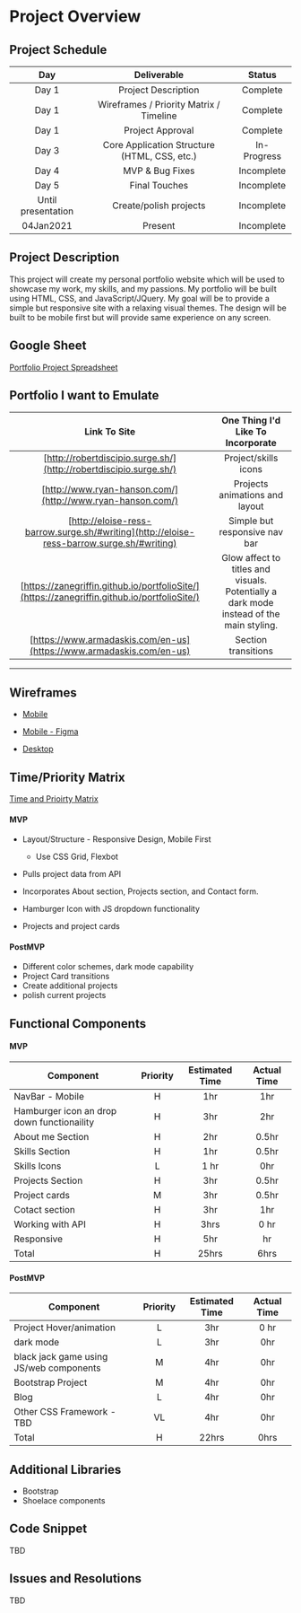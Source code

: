 # Project Overview

## Project Schedule

|  Day | Deliverable | Status
|:----:|:---:|:---:|
|Day 1| Project Description | Complete|
|Day 1| Wireframes / Priority Matrix / Timeline | Complete|
|Day 1| Project Approval| Complete|
|Day 3| Core Application Structure (HTML, CSS, etc.) | In-Progress|
|Day 4| MVP & Bug Fixes | Incomplete|
|Day 5| Final Touches | Incomplete|
|Until presentation| Create/polish projects| Incomplete|
|04Jan2021| Present | Incomplete|

## Project Description

This project will create my personal portfolio website which will be  used to showcase my work, my skills, and my passions. My portfolio will be built using HTML, CSS, and JavaScript/JQuery. My goal will be to provide a simple but responsive site with a relaxing visual themes. The design will be built to be mobile first but will provide same experience on any screen.  

## Google Sheet

[Portfolio Project Spreadsheet](https://docs.google.com/spreadsheets/d/1JQe3WnWfyv0d4VWgn05YJ9coxAwbORPnEsrYjcAJqgI/edit?usp=sharing) 

## Portfolio I want to Emulate

Link To Site  | One Thing I'd Like To Incorporate | 
|:-------------:|:-------------------------------:|
|[http://robertdiscipio.surge.sh/](http://robertdiscipio.surge.sh/) | Project/skills icons |
|[http://www.ryan-hanson.com/](http://www.ryan-hanson.com/)| Projects animations and layout|
| [http://eloise-ress-barrow.surge.sh/#writing](http://eloise-ress-barrow.surge.sh/#writing) | Simple but responsive nav bar
| [https://zanegriffin.github.io/portfolioSite/](https://zanegriffin.github.io/portfolioSite/)| Glow affect to titles and visuals. Potentially a dark mode instead of the main styling.
| [https://www.armadaskis.com/en-us](https://www.armadaskis.com/en-us)| Section transitions|
---
## Wireframes
 
- [Mobile](https://res.cloudinary.com/duzffhg65/image/upload/v1608510148/PXL_20201220_234648912_vk0hqd.jpg)

- [Mobile - Figma](https://www.figma.com/file/4ksplYXn12ZJ36s7ghLnTx/SD-Portfolio-Mobile?node-id=0%3A1)

- [Desktop](https://res.cloudinary.com/duzffhg65/image/upload/v1608510142/PXL_20201221_000914766_yygu5b.jpg)

## Time/Priority Matrix 
[Time and Prioirty Matrix](https://res.cloudinary.com/duzffhg65/image/upload/v1608528242/Screen_Shot_2020-12-20_at_11.23.42_PM_wg95ms.png)
 
#### MVP
- Layout/Structure - Responsive Design, Mobile First

	* Use CSS Grid, Flexbot

- Pulls project data from API
- Incorporates About section, Projects section, and Contact form.
- Hamburger Icon with JS dropdown functionality
- Projects and project cards

#### PostMVP 
- Different color schemes, dark mode capability
- Project Card transitions
- Create additional projects
- polish current projects

## Functional Components

#### MVP

| Component | Priority | Estimated Time | Actual Time |
| --- | :---: |  :---: | :---: | 
| NavBar - Mobile | H | 1hr | 1hr |
| Hamburger icon an drop down functionaility | H | 3hr |  2hr |
| About me Section| H | 2hr | 0.5hr |  
| Skills Section | H | 1hr|  0.5hr | 
| Skills Icons | L |1 hr| 0hr|
| Projects Section| H | 3hr | 0.5hr|
| Project cards | M | 3hr | 0.5hr|
| Cotact section|H|3hr| 1hr|
| Working with API | H | 3hrs| 0 hr| 
| Responsive | H | 5hr | hr | 0hr |
| Total | H | 25hrs| 6hrs |
#### PostMVP
| Component | Priority | Estimated Time | Actual Time |
| --- | :---: |  :---: | :---: | 
| Project Hover/animation | L | 3hr | 0 hr |
| dark mode | L | 3hr | 0hr |
| black jack game using JS/web components| M | 4hr | 0hr |
| Bootstrap Project | M | 4hr | 0hr |
| Blog | L | 4hr | 0hr |
| Other CSS Framework - TBD | VL | 4hr | 0hr |
| Total | H | 22hrs| 0hrs |
## Additional Libraries

- Bootstrap
- Shoelace components

## Code Snippet

TBD

## Issues and Resolutions

TBD
